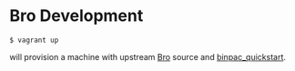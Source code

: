 # Bro Development

````
$ vagrant up
````

will provision a machine with upstream [Bro](http://bro.org) source and [binpac_quickstart](https://github.com/grigorescu/binpac_quickstart).
